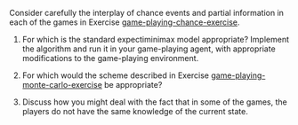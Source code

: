 

Consider carefully the interplay of chance events and partial
information in each of the games in
Exercise <a class="exerciseRef" title="" href="">game-playing-chance-exercise</a>.<br>

1.  For which is the standard expectiminimax model appropriate?
    Implement the algorithm and run it in your game-playing agent, with
    appropriate modifications to the game-playing environment.<br>

2.  For which would the scheme described in
    Exercise <a class="exerciseRef" title="" href="">game-playing-monte-carlo-exercise</a> be
    appropriate?<br>

3.  Discuss how you might deal with the fact that in some of the games,
    the players do not have the same knowledge of the current state.<br>
